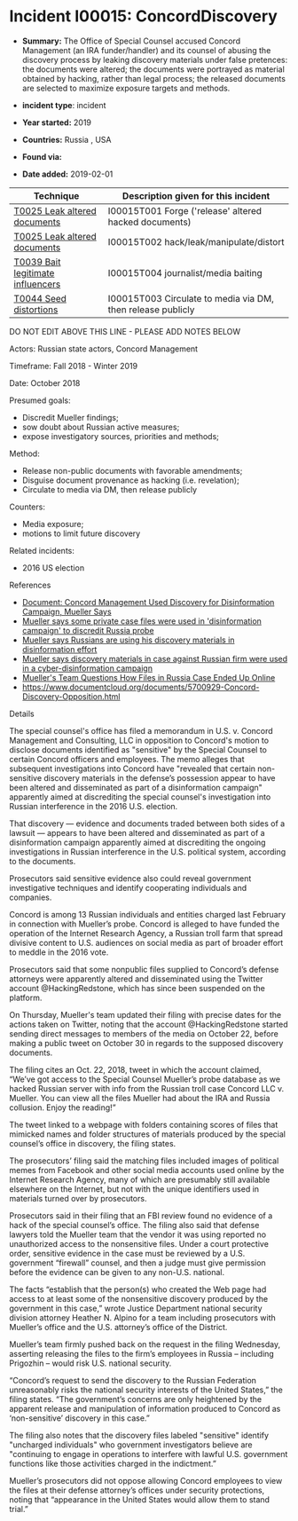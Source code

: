 # Incident I00015: ConcordDiscovery

* **Summary:** The Office of Special Counsel accused Concord Management (an IRA funder/handler) and its counsel of abusing the discovery process by leaking discovery materials under false pretences: the documents were altered; the documents were portrayed as material obtained by hacking, rather than legal process; the released documents are selected to maximize exposure targets and methods. 

* **incident type**: incident

* **Year started:** 2019

* **Countries:** Russia , USA

* **Found via:** 

* **Date added:** 2019-02-01
 

| Technique | Description given for this incident |
| --------- | ------------------------- |
| [T0025 Leak altered documents](../techniques/T0025.md) | I00015T001 Forge ('release' altered hacked documents) |
| [T0025 Leak altered documents](../techniques/T0025.md) | I00015T002 hack/leak/manipulate/distort |
| [T0039 Bait legitimate influencers](../techniques/T0039.md) | I00015T004 journalist/media baiting |
| [T0044 Seed distortions](../techniques/T0044.md) | I00015T003 Circulate to media via DM, then release publicly |


DO NOT EDIT ABOVE THIS LINE - PLEASE ADD NOTES BELOW

Actors: Russian state actors, Concord Management

Timeframe: Fall 2018 - Winter 2019

Date: October 2018

Presumed goals: 

* Discredit Mueller findings; 
* sow doubt about Russian active measures; 
* expose investigatory sources, priorities and methods; 

Method: 

* Release non-public documents with favorable amendments; 
* Disguise document provenance as hacking (i.e. revelation); 
* Circulate to media via DM, then release publicly 

Counters: 

* Media exposure; 
* motions to limit future discovery

Related incidents: 

* 2016 US election

References

* [Document: Concord Management Used Discovery for Disinformation Campaign, Mueller Says](https://www.lawfareblog.com/document-concord-management-used-discovery-disinformation-campaign-mueller-says)
* [Mueller says some private case files were used in 'disinformation campaign' to discredit Russia probe](https://thehill.com/policy/national-security/427723-mueller-says-some-of-his-private-case-files-were-used-in)
* [Mueller says Russians are using his discovery materials in disinformation effort](https://www.nbcnews.com/politics/justice-department/mueller-says-russians-using-his-discovery-materials-disinformation-effort-n964811)
* [Mueller says discovery materials in case against Russian firm were used in a cyber-disinformation campaign](https://www.washingtonpost.com/local/legal-issues/mueller-says-discovery-materials-in-case-against-russian-firm-were-used-in-a-cyber-disinformation-campaign/2019/01/30/9fd60218-24c9-11e9-81fd-b7b05d5bed90_story.html?utm_term=.4b814db9f811)
* [Mueller's Team Questions How Files in Russia Case Ended Up Online](https://www.law.com/nationallawjournal/2019/01/30/muellers-team-questions-how-files-in-russia-case-ended-up-online/?slreturn=20190231112904)
* https://www.documentcloud.org/documents/5700929-Concord-Discovery-Opposition.html

Details

The special counsel's office has filed a memorandum in U.S. v. Concord Management and Consulting, LLC in opposition to Concord's motion to disclose documents identified as "sensitive" by the Special Counsel to certain Concord officers and employees. The memo alleges that subsequent investigations into Concord have "revealed that certain non-sensitive discovery materials in the defense’s possession appear to have been altered and disseminated as part of a disinformation campaign" apparently aimed at discrediting the special counsel's investigation into Russian interference in the 2016 U.S. election.

That discovery — evidence and documents traded between both sides of a lawsuit — appears to have been altered and disseminated as part of a disinformation campaign apparently aimed at discrediting the ongoing investigations in Russian interference in the U.S. political system, according to the documents.

Prosecutors said sensitive evidence also could reveal government investigative techniques and identify cooperating individuals and companies.

Concord is among 13 Russian individuals and entities charged last February in connection with Mueller’s probe. Concord is alleged to have funded the operation of the Internet Research Agency, a Russian troll farm that spread divisive content to U.S. audiences on social media as part of broader effort to meddle in the 2016 vote.

Prosecutors said that some nonpublic files supplied to Concord’s defense attorneys were apparently altered and disseminated using the Twitter account @HackingRedstone, which has since been suspended on the platform.

On Thursday, Mueller's team updated their filing with precise dates for the actions taken on Twitter, noting that the account @HackingRedstone started sending direct messages to members of the media on October 22, before making a public tweet on October 30 in regards to the supposed discovery documents.

The filing cites an Oct. 22, 2018, tweet in which the account claimed, “We’ve got access to the Special Counsel Mueller’s probe database as we hacked Russian server with info from the Russian troll case Concord LLC v. Mueller. You can view all the files Mueller had about the IRA and Russia collusion. Enjoy the reading!” 

The tweet linked to a webpage with folders containing scores of files that mimicked names and folder structures of materials produced by the special counsel’s office in discovery, the filing states.

The prosecutors’ filing said the matching files included images of political memes from Facebook and other social media accounts used online by the Internet Research Agency, many of which are presumably still available elsewhere on the Internet, but not with the unique identifiers used in materials turned over by prosecutors.

Prosecutors said in their filing that an FBI review found no evidence of a hack of the special counsel’s office. The filing also said that defense lawyers told the Mueller team that the vendor it was using reported no unauthorized access to the nonsensitive files. Under a court protective order, sensitive evidence in the case must be reviewed by a U.S. government “firewall” counsel, and then a judge must give permission before the evidence can be given to any non-U.S. national.

The facts “establish that the person(s) who created the Web page had access to at least some of the nonsensitive discovery produced by the government in this case,” wrote Justice Department national security division attorney Heather N. Alpino for a team including prosecutors with Mueller’s office and the U.S. attorney’s office of the District.


Mueller’s team firmly pushed back on the request in the filing Wednesday, asserting releasing the files to the firm’s employees in Russia – including Prigozhin – would risk U.S. national security. 

“Concord’s request to send the discovery to the Russian Federation unreasonably risks the national security interests of the United States,” the filing states.  “The government’s concerns are only heightened by the apparent release and manipulation of information produced to Concord as ‘non-sensitive’ discovery in this case.” 

The filing also notes that the discovery files labeled "sensitive" identify "uncharged individuals" who government investigators believe are "continuing to engage in operations to interfere with lawful U.S. government functions like those activities charged in the indictment.” 

Mueller’s prosecutors did not oppose allowing Concord employees to view the files at their defense attorney’s offices under security protections, noting that “appearance in the United States would allow them to stand trial.”
